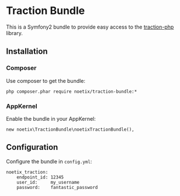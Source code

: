# Traction Bundle

This is a Symfony2 bundle to provide easy access to the [traction-php][1] library.

## Installation

### Composer

Use composer to get the bundle:

    php composer.phar require noetix/traction-bundle:*

### AppKernel

Enable the bundle in your AppKernel:

    new noetix\TractionBundle\noetixTractionBundle(),

## Configuration

Configure the bundle in `config.yml`:

    noetix_traction:
        endpoint_id: 12345
        user_id:     my_username
        password:    fantastic_password

[1]: https://github.com/noetix/traction-php